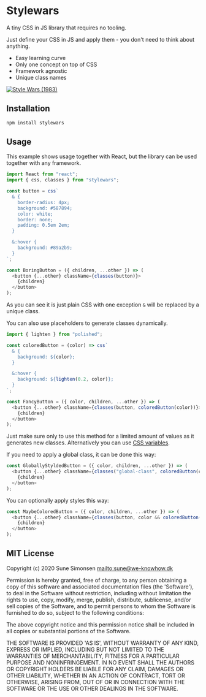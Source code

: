 # Stylewars

A tiny CSS in JS library that requires no tooling.

Just define your CSS in JS and apply them - you don't need to think about
anything.

- Easy learning curve
- Only one concept on top of CSS
- Framework agnostic
- Unique class names


[![Style Wars (1983)](https://i.ytimg.com/vi/f9KxbaSU-Eo/hqdefault.jpg)](https://www.youtube.com/embed/f9KxbaSU-Eo)

## Installation

```sh
npm install stylewars
```

## Usage

This example shows usage together with React, but the library can be used
together with any framework.

```js
import React from "react";
import { css, classes } from "stylewars";

const button = css`
  & {
    border-radius: 4px;
    background: #587894;
    color: white;
    border: none;
    padding: 0.5em 2em;
  }

  &:hover {
    background: #89a2b9;
  }
`;

const BoringButton = ({ children, ...other }) => (
  <button {...other} className={classes(button)}>
    {children}
  </button>
);
```

As you can see it is just plain CSS with one exception `&` will be replaced by a
unique class.

You can also use placeholders to generate classes dynamically.

```js
import { lighten } from "polished";

const coloredButton = (color) => css`
  & {
    background: ${color};
  }

  &:hover {
    background: ${lighten(0.2, color)};
  }
`;

const FancyButton = ({ color, children, ...other }) => (
  <button {...other} className={classes(button, coloredButton(color))}>
    {children}
  </button>
);
```

Just make sure only to use this method for a limited amount of values as it
generates new classes. Alternatively you can use [CSS
variables](https://developer.mozilla.org/en-US/docs/Web/CSS/--*).

If you need to apply a global class, it can be done this way:

```js
const GloballyStyldedButton = ({ color, children, ...other }) => (
  <button {...other} className={classes("global-class", coloredButton(color))}>
    {children}
  </button>
);
```

You can optionally apply styles this way:

```js
const MaybeColoredButton = ({ color, children, ...other }) => (
  <button {...other} className={classes(button, color && coloredButton(color))}>
    {children}
  </button>
);
```

## MIT License

Copyright (c) 2020 Sune Simonsen <mailto:sune@we-knowhow.dk>

Permission is hereby granted, free of charge, to any person obtaining
a copy of this software and associated documentation files (the
'Software'), to deal in the Software without restriction, including
without limitation the rights to use, copy, modify, merge, publish,
distribute, sublicense, and/or sell copies of the Software, and to
permit persons to whom the Software is furnished to do so, subject to
the following conditions:

The above copyright notice and this permission notice shall be
included in all copies or substantial portions of the Software.

THE SOFTWARE IS PROVIDED 'AS IS', WITHOUT WARRANTY OF ANY KIND,
EXPRESS OR IMPLIED, INCLUDING BUT NOT LIMITED TO THE WARRANTIES OF
MERCHANTABILITY, FITNESS FOR A PARTICULAR PURPOSE AND
NONINFRINGEMENT. IN NO EVENT SHALL THE AUTHORS OR COPYRIGHT HOLDERS BE
LIABLE FOR ANY CLAIM, DAMAGES OR OTHER LIABILITY, WHETHER IN AN ACTION
OF CONTRACT, TORT OR OTHERWISE, ARISING FROM, OUT OF OR IN CONNECTION
WITH THE SOFTWARE OR THE USE OR OTHER DEALINGS IN THE SOFTWARE.
